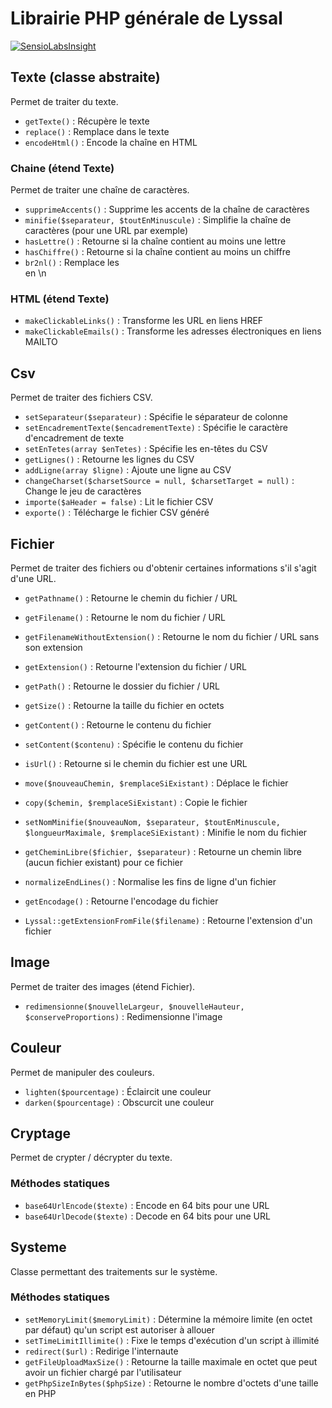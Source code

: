 # Librairie PHP générale de Lyssal

[![SensioLabsInsight](https://insight.sensiolabs.com/projects/4e86aafd-eadd-4fc7-8433-da8f3605db49/small.png)](https://insight.sensiolabs.com/projects/4e86aafd-eadd-4fc7-8433-da8f3605db49)


## Texte (classe abstraite)

Permet de traiter du texte.

* `getTexte()` : Récupère le texte
* `replace()` : Remplace dans le texte
* `encodeHtml()` : Encode la chaîne en HTML

### Chaine (étend Texte)

Permet de traiter une chaîne de caractères.

* `supprimeAccents()` : Supprime les accents de la chaîne de caractères
* `minifie($separateur, $toutEnMinuscule)` : Simplifie la chaîne de caractères (pour une URL par exemple)
* `hasLettre()` : Retourne si la chaîne contient au moins une lettre
* `hasChiffre()` : Retourne si la chaîne contient au moins un chiffre
* `br2nl()` : Remplace les <br> en \n

### HTML (étend Texte)

* `makeClickableLinks()` : Transforme les URL en liens HREF
* `makeClickableEmails()` : Transforme les adresses électroniques en liens MAILTO


## Csv

Permet de traiter des fichiers CSV.

* `setSeparateur($separateur)` : Spécifie le séparateur de colonne
* `setEncadrementTexte($encadrementTexte)` : Spécifie le caractère d'encadrement de texte
* `setEnTetes(array $enTetes)` : Spécifie les en-têtes du CSV
* `getLignes()` : Retourne les lignes du CSV
* `addLigne(array $ligne)` : Ajoute une ligne au CSV
* `changeCharset($charsetSource = null, $charsetTarget = null)` : Change le jeu de caractères
* `importe($aHeader = false)` : Lit le fichier CSV
* `exporte()` : Télécharge le fichier CSV généré


## Fichier

Permet de traiter des fichiers ou d'obtenir certaines informations s'il s'agit d'une URL.

* `getPathname()` : Retourne le chemin du fichier / URL
* `getFilename()` : Retourne le nom du fichier / URL
* `getFilenameWithoutExtension()` : Retourne le nom du fichier / URL sans son extension
* `getExtension()` : Retourne l'extension du fichier / URL
* `getPath()` : Retourne le dossier du fichier / URL
* `getSize()` : Retourne la taille du fichier en octets
* `getContent()` : Retourne le contenu du fichier
* `setContent($contenu)` : Spécifie le contenu du fichier
* `isUrl()` : Retourne si le chemin du fichier est une URL
* `move($nouveauChemin, $remplaceSiExistant)` : Déplace le fichier
* `copy($chemin, $remplaceSiExistant)` : Copie le fichier
* `setNomMinifie($nouveauNom, $separateur, $toutEnMinuscule, $longueurMaximale, $remplaceSiExistant)` : Minifie le nom du fichier
* `getCheminLibre($fichier, $separateur)` : Retourne un chemin libre (aucun fichier existant) pour ce fichier
* `normalizeEndLines()` : Normalise les fins de ligne d'un fichier
* `getEncodage()` : Retourne l'encodage du fichier

* `Lyssal::getExtensionFromFile($filename)` : Retourne l'extension d'un fichier



## Image

Permet de traiter des images (étend Fichier).

* `redimensionne($nouvelleLargeur, $nouvelleHauteur, $conserveProportions)` : Redimensionne l'image


## Couleur

Permet de manipuler des couleurs.

* `lighten($pourcentage)` : Éclaircit une couleur
* `darken($pourcentage)` : Obscurcit une couleur


## Cryptage

Permet de crypter / décrypter du texte.

### Méthodes statiques

* `base64UrlEncode($texte)` : Encode en 64 bits pour une URL
* `base64UrlDecode($texte)` : Decode en 64 bits pour une URL


## Systeme

Classe permettant des traitements sur le système.

### Méthodes statiques

* `setMemoryLimit($memoryLimit)` : Détermine la mémoire limite (en octet par défaut) qu'un script est autoriser à allouer
* `setTimeLimitIllimite()` : Fixe le temps d'exécution d'un script à illimité
* `redirect($url)` : Redirige l'internaute
* `getFileUploadMaxSize()` : Retourne la taille maximale en octet que peut avoir un fichier chargé par l'utilisateur
* `getPhpSizeInBytes($phpSize)` : Retourne le nombre d'octets d'une taille en PHP

